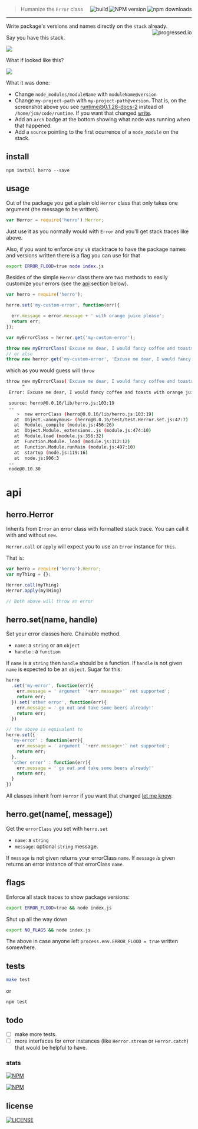 > Humanize the `Error` class [<img alt="npm downloads" src="http://img.shields.io/npm/dm/herro.svg?style=flat-square" align="right"/>](http://img.shields.io/npm/dm/herro.svg)
[<img alt="NPM version" src="http://img.shields.io/npm/v/herro.svg?style=flat-square" align="right"/>](http://www.npmjs.org/package/herro)
[<img alt="build" src="http://img.shields.io/travis/stringparser/herro/master.svg?style=flat-square" align="right"/>](https://travis-ci.org/stringparser/herro/builds)

<hr>

Write package's versions and names directly on the `stack` already.[<img alt="progressed.io" src="http://progressed.io/bar/75" align="right"/>](https://github.com/fehmicansaglam/progressed.io)

Say you have this stack.

[<img src="./docs/example_stack.png" align="center"/>](https://github.com/stringparser/runtime)

What if looked like this?

[<img src="./docs/example_stack2.png"  align="center"/>](https://github.com/stringparser/runtime)

 What it was done:
  - Change `node_modules/moduleName` with `moduleName@version`
  - Change `my-project-path` with `my-project-path@version`. That is, on the screenshot above you see [runtime@0.1.28-docs-2](https://github.com/stringparser/runtime) instead of `/home/jcm/code/runtime`. If you want that changed [write](https://github.com/stringparser/herro/issues/new).
  - Add an `arch` badge at the bottom showing what node was running when that happened.
  - Add a `source` pointing to the first ocurrence of a `node_module` on the stack.

## install

```
npm install herro --save
```

## usage

Out of the package you get a plain old `Herror` class that only takes one argument (the message to be written).

```js
var Herror = require('herro').Herror;
```

Just use it as you normally would with `Error` and you'll get stack traces like above.

Also, if you want to enforce *any* `v8` stacktrace to have the package names and versions written there is a flag you can use for that

```sh
export ERROR_FLOOD=true node index.js
```

Besides of the simple `Herror` class there are two methods to easily customize your errors (see the [api](#api) section below).

```js
var herro = require('herro');

herro.set('my-custom-error', function(err){

  err.message = error.message + ' with orange juice please';
  return err;
});

var myErrorClass = herror.get('my-custom-error');

throw new myErrorClass('Excuse me dear, I would fancy coffee and toasts');
// or also
throw new herror.get('my-custom-error', 'Excuse me dear, I would fancy coffee and toasts')
```

which as you would guess will `throw`

```sh
throw new myErrorClass('Excuse me dear, I would fancy coffee and toasts')
      ^
 Error: Excuse me dear, I would fancy coffee and toasts with orange juice please

 source: herro@0.0.16/lib/herro.js:103:19
 --
    >  new errorClass (herro@0.0.16/lib/herro.js:103:19)
   at  Object.<anonymous> (herro@0.0.16/test/test.Herror.set.js:47:7)
   at  Module._compile (module.js:456:26)
   at  Object.Module._extensions..js (module.js:474:10)
   at  Module.load (module.js:356:32)
   at  Function.Module._load (module.js:312:12)
   at  Function.Module.runMain (module.js:497:10)
   at  startup (node.js:119:16)
   at  node.js:906:3
 --
 node@0.10.30
```

# api

## herro.Herror

Inherits from `Error` an error class with formatted stack trace. You can call it with and without `new`.

`Herror.call` or `apply` will expect you to use an `Error` instance for `this`.

That is:

```js
var herro = require('herro').Herror;
var myThing = {};

Herror.call(myThing)
Herror.apply(myTHing)

// Both above will throw an error
```

## herro.set(name, handle)

Set your error classes here. Chainable method.
 - `name`: a `string` or an `object`
 - `handle` : a `function`

If `name` is a `string` then `handle` should be a function. If `handle` is not given `name` is expected to be an `object`. Sugar for this:

```js
herro
  .set('my-error', function(err){
    err.message = ' argument `'+err.message+'` not supported';
    return err;
  }).set('other error', function(err){
    err.message = ' go out and take some beers already!'
    return err;
  })

// the above is equivalent to
herro.set({
  'my-error' : function(err){
    err.message = ' argument `'+err.message+'` not supported';
    return err;
  },
  'other error' : function(err){
    err.message = ' go out and take some beers already!'
    return err;
  }
})

```

All classes inherit from `Herror` if you want that changed [let me know](https://github.com/stringparser/herro/issues/new).

## herro.get(name[, message])

Get the `errorClass` you set with `herro.set`

  - `name`: a `string`
  - `message`: optional `string` message.

If `message` is not given returns your errorClass `name`.
If `message` *is* given returns an error instance of that errorClass `name`.

## flags

Enforce all stack traces to show package versions:

```sh
export ERROR_FLOOD=true && node index.js
```

Shut up all the way down
```sh
export NO_FLAGS && node index.js
```
The above in case anyone left `process.env.ERROR_FLOOD = true` written somewhere.

## tests

```sh
make test
```

or

```
npm test
```

## todo

 - [ ] make more tests.
 - [ ] more interfaces for error instances (like `Herror.stream` or `Herror.catch`) that would be helpful to have.

### stats

[<img src="https://nodei.co/npm/herro.png?downloads=true&downloadRank=true&stars=true" alt="NPM" align="center"/>](https://nodei.co/npm/herro)

[<img src="https://nodei.co/npm-dl/herro.png" alt="NPM" align="center"/>](https://nodei.co/npm/herro/)

## license

[<img alt="LICENSE" src="http://img.shields.io/npm/l/herro.svg?style=flat-square"/>](http://opensource.org/licenses/MIT)
